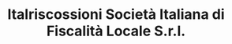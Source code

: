---
CF del Contraente: '6092371001'
title: Italriscossioni Società Italiana di Fiscalità Locale S.r.l.
lang: it
child_of_ref: partner-qualificati-elenco
---